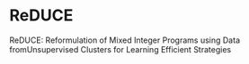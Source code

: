 # ReDUCE
ReDUCE:  Reformulation  of  Mixed  Integer  Programs  using  Data  fromUnsupervised  Clusters  for  Learning  Efficient  Strategies
